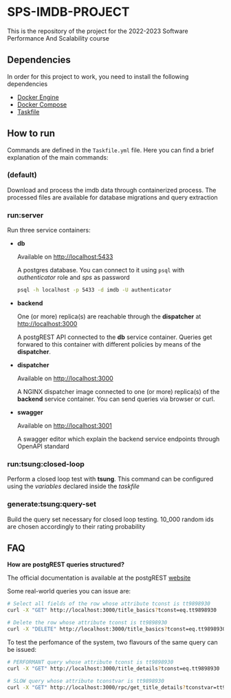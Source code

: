 # SPS-IMDB-PROJECT

This is the repository of the project for the 2022-2023 Software Performance And Scalability course

## Dependencies

In order for this project to work, you need to install the following dependencies

- [Docker Engine](https://docs.docker.com/engine/install/)
- [Docker Compose](https://docs.docker.com/compose/install/)
- [Taskfile](https://taskfile.dev/installation/)  

## How to run

Commands are defined in the `Taskfile.yml` file. Here you can find a brief explanation of the main commands:

### (default)

Download and process the imdb data through containerized process. The processed files are available for database migrations and query extraction

### run:server

Run three service containers:
- **db**

    Available on [http://localhost:5433](http://localhost:5433)

    A postgres database. You can connect to it using `psql` with _authenticator_ role and _sps_ as password

    ```bash
    psql -h localhost -p 5433 -d imdb -U authenticator 
    ```

- **backend**

    One (or more) replica(s) are reachable through the **dispatcher** at [http://localhost:3000](http://localhost:3000)

    A postgREST API connected to the **db** service container. Queries get forwared to this container with different policies by means of the **dispatcher**.

- **dispatcher**

    Available on [http://localhost:3000](http://localhost:3000)

    A NGINX dispatcher image connected to one (or more) replica(s) of the **backend** service container. You can send queries via browser or curl.

- **swagger**

    Available on [http://localhost:3001](http://localhost:3001)

    A swagger editor which explain the backend service endpoints through OpenAPI standard

### run:tsung:closed-loop

Perform a closed loop test with **tsung**. This command can be configured using the *variables* declared inside the *taskfile*

### generate:tsung:query-set

Build the query set necessary for closed loop testing. 10_000 random ids are chosen accordingly to their rating probability

## FAQ

**How are postgREST queries structured?**

The official documentation is available at the postgREST [website](https://postgrest.org/en/stable/api.html#)

Some real-world queries you can issue are:

```bash
# Select all fields of the row whose attribute tconst is tt9898930
curl -X "GET" http://localhost:3000/title_basics?tconst=eq.tt9898930

# Delete the row whose attribute tconst is tt9898930
curl -X "DELETE" http://localhost:3000/title_basics?tconst=eq.tt9898930
```
To test the perfomance of the system, two flavours of the same query can be issued:
```bash
# PERFORMANT query whose attribute tconst is tt9898930
curl -X "GET" http://localhost:3000/title_details?tconst=eq.tt9898930

# SLOW query whose attribute tconstvar is tt9898930
curl -X "GET" http://localhost:3000/rpc/get_title_details?tconstvar=tt9898930
```
